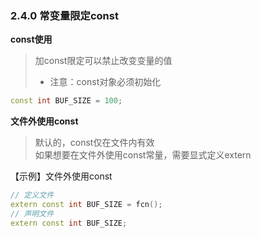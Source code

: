 ### 2.4.0 常变量限定const

**const使用**  

> 加const限定可以禁止改变变量的值  
> * 注意：const对象必须初始化

```C++
const int BUF_SIZE = 100;
```

**文件外使用const**  

> 默认的，const仅在文件内有效  
> 如果想要在文件外使用const常量，需要显式定义extern  

【示例】文件外使用const

```C++
// 定义文件
extern const int BUF_SIZE = fcn();
// 声明文件
extern const int BUF_SIZE;
```

